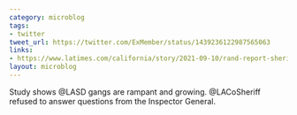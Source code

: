```yaml
---
category: microblog
tags:
- twitter
tweet_url: https://twitter.com/ExMember/status/1439236122987565063
links:
- https://www.latimes.com/california/story/2021-09-10/rand-report-sheriffs-deputy-cliques
layout: microblog
---
```

Study shows @LASD gangs are rampant and growing. @LACoSheriff refused to answer questions from the Inspector General.

